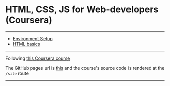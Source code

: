 # HTML, CSS, JS for Web-developers (Coursera)

---

- [Environment Setup](./setup.md)
- [HTML basics](./html-basics.md)

---

Following [this Coursera course](https://www.coursera.org/learn/html-css-javascript-for-web-developers/)

The GitHub pages url is [this](https://datkumar.github.io/web-dev-coursera/) and the course's source code is rendered at the `/site` route

---
